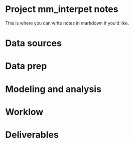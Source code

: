 # Project mm_interpet notes

 
This is where you can write notes in markdown if you'd like.

# Data sources


# Data prep


# Modeling and analysis


# Worklow


# Deliverables
